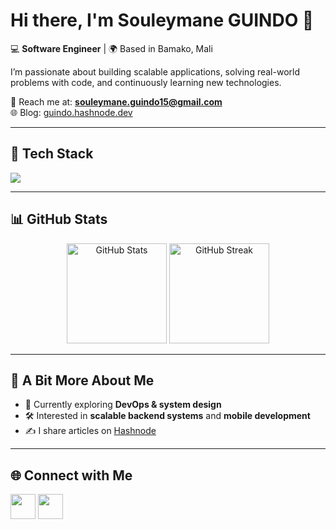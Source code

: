 # Hi there, I'm Souleymane GUINDO 👋

💻 **Software Engineer** | 🌍 Based in Bamako, Mali  

I’m passionate about building scalable applications, solving real-world problems with code, and continuously learning new technologies.  

📧 Reach me at: **[souleymane.guindo15@gmail.com](mailto:souleymane.guindo15@gmail.com)**  
🌐 Blog: [guindo.hashnode.dev](https://guindo.hashnode.dev)  

---

## 🚀 Tech Stack

<p align="left">
  <img src="https://skillicons.dev/icons?i=python,java,php,typescript,tailwind,flutter,django,laravel,postgresql,mysql,kubernetes,redis,react,kafka,rust,kotlin,quarkus&perline=8" />
</p>

---

## 📊 GitHub Stats

<p align="center">
  <img src="https://github-readme-stats.vercel.app/api?username=GUIND0&show_icons=true&theme=tokyonight&hide_border=true" alt="GitHub Stats" height="160" />
  <img src="https://github-readme-streak-stats.herokuapp.com/?user=GUIND0&theme=tokyonight&hide_border=true" alt="GitHub Streak" height="160" />
</p>

---

## 🌱 A Bit More About Me
- 🔭 Currently exploring **DevOps & system design**  
- 🛠️ Interested in **scalable backend systems** and **mobile development**  
- ✍️ I share articles on [Hashnode](https://guindo.hashnode.dev)  

---

## 🌐 Connect with Me

<p align="left">
  <a href="https://github.com/GUIND0" target="_blank"><img src="https://skillicons.dev/icons?i=github" height="40" /></a>
  <a href="https://guindo.hashnode.dev" target="_blank"><img src="https://skillicons.dev/icons?i=devto" height="40" /></a>
</p>
